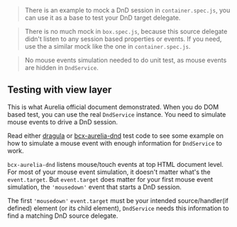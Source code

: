 > There is an example to mock a DnD session in `container.spec.js`, you can use it as a base to test your DnD target delegate.

> There is no much mock in `box.spec.js`, because this source delegate didn't listen to any session based properties or events. If you need, use the a similar mock like the one in `container.spec.js`.

> No mouse events simulation needed to do unit test, as mouse events are hidden in `DndService`.

## Testing with view layer

This is what Aurelia official document demonstrated. When you do DOM based test, you can use the real `DndService` instance. You need to simulate mouse events to drive a DnD session.

Read either [dragula](https://bevacqua.github.io/dragula/) or [bcx-aurelia-dnd](https://github.com/buttonwoodcx/bcx-aurelia-dnd) test code to see some example on how to simulate a mouse event with enough information for `DndService` to work.

`bcx-aurelia-dnd` listens mouse/touch events at top HTML document level. For most of your mouse event simulation, it doesn't matter what's the `event.target`. But `event.target` does matter for your first mouse event simulation, the `'mousedown'` event that starts a DnD session.

The first `'mousedown'` `event.target` must be your intended source/handler(if defined) element (or its child element), `DndService` needs this information to find a matching DnD source delegate.
